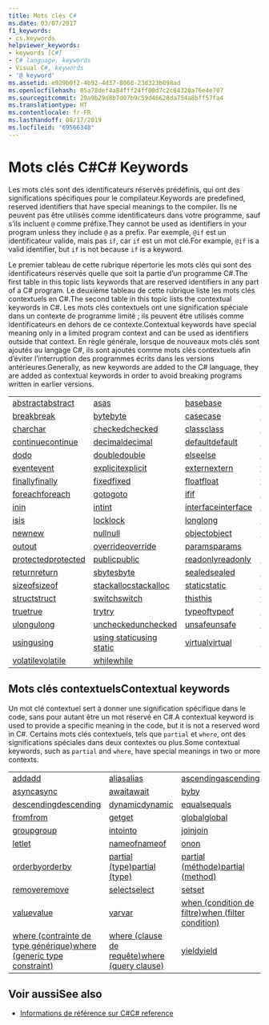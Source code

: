 ```yaml
---
title: Mots clés C#
ms.date: 03/07/2017
f1_keywords:
- cs.keywords
helpviewer_keywords:
- keywords [C#]
- C# language, keywords
- Visual C#, keywords
- '@ keyword'
ms.assetid: e929b0f2-4b92-4d37-8060-23d323b098ad
ms.openlocfilehash: 05a78def4a84fff24ff00d7c2c64320a76e4e707
ms.sourcegitcommit: 29a9b29d8b7d07b9c59d46628da754a8bff57fa4
ms.translationtype: HT
ms.contentlocale: fr-FR
ms.lasthandoff: 08/17/2019
ms.locfileid: "69566348"
---
```

# <a name="c-keywords"></a><span data-ttu-id="f056e-102">Mots clés C#</span><span class="sxs-lookup"><span data-stu-id="f056e-102">C# Keywords</span></span>

<span data-ttu-id="f056e-103">Les mots clés sont des identificateurs réservés prédéfinis, qui ont des significations spécifiques pour le compilateur.</span><span class="sxs-lookup"><span data-stu-id="f056e-103">Keywords are predefined, reserved identifiers that have special meanings to the compiler.</span></span> <span data-ttu-id="f056e-104">Ils ne peuvent pas être utilisés comme identificateurs dans votre programme, sauf s’ils incluent `@` comme préfixe.</span><span class="sxs-lookup"><span data-stu-id="f056e-104">They cannot be used as identifiers in your program unless they include `@` as a prefix.</span></span> <span data-ttu-id="f056e-105">Par exemple, `@if` est un identificateur valide, mais pas `if`, car `if` est un mot clé.</span><span class="sxs-lookup"><span data-stu-id="f056e-105">For example, `@if` is a valid identifier, but `if` is not because `if` is a keyword.</span></span>  
  
 <span data-ttu-id="f056e-106">Le premier tableau de cette rubrique répertorie les mots clés qui sont des identificateurs réservés quelle que soit la partie d’un programme C#.</span><span class="sxs-lookup"><span data-stu-id="f056e-106">The first table in this topic lists keywords that are reserved identifiers in any part of a C# program.</span></span> <span data-ttu-id="f056e-107">Le deuxième tableau de cette rubrique liste les mots clés contextuels en C#.</span><span class="sxs-lookup"><span data-stu-id="f056e-107">The second table in this topic lists the contextual keywords in C#.</span></span> <span data-ttu-id="f056e-108">Les mots clés contextuels ont une signification spéciale dans un contexte de programme limité ; ils peuvent être utilisés comme identificateurs en dehors de ce contexte.</span><span class="sxs-lookup"><span data-stu-id="f056e-108">Contextual keywords have special meaning only in a limited program context and can be used as identifiers outside that context.</span></span> <span data-ttu-id="f056e-109">En règle générale, lorsque de nouveaux mots clés sont ajoutés au langage C#, ils sont ajoutés comme mots clés contextuels afin d’éviter l’interruption des programmes écrits dans les versions antérieures.</span><span class="sxs-lookup"><span data-stu-id="f056e-109">Generally, as new keywords are added to the C# language, they are added as contextual keywords in order to avoid breaking programs written in earlier versions.</span></span>  
  
|||||  
|---|---|---|---|  
|[<span data-ttu-id="f056e-110">abstract</span><span class="sxs-lookup"><span data-stu-id="f056e-110">abstract</span></span>](abstract.md)|[<span data-ttu-id="f056e-111">as</span><span class="sxs-lookup"><span data-stu-id="f056e-111">as</span></span>](../operators/type-testing-and-cast.md#as-operator)|[<span data-ttu-id="f056e-112">base</span><span class="sxs-lookup"><span data-stu-id="f056e-112">base</span></span>](base.md)|[<span data-ttu-id="f056e-113">bool</span><span class="sxs-lookup"><span data-stu-id="f056e-113">bool</span></span>](bool.md)|  
|[<span data-ttu-id="f056e-114">break</span><span class="sxs-lookup"><span data-stu-id="f056e-114">break</span></span>](break.md)|[<span data-ttu-id="f056e-115">byte</span><span class="sxs-lookup"><span data-stu-id="f056e-115">byte</span></span>](../builtin-types/integral-numeric-types.md)|[<span data-ttu-id="f056e-116">case</span><span class="sxs-lookup"><span data-stu-id="f056e-116">case</span></span>](switch.md)|[<span data-ttu-id="f056e-117">catch</span><span class="sxs-lookup"><span data-stu-id="f056e-117">catch</span></span>](try-catch.md)|  
|[<span data-ttu-id="f056e-118">char</span><span class="sxs-lookup"><span data-stu-id="f056e-118">char</span></span>](char.md)|[<span data-ttu-id="f056e-119">checked</span><span class="sxs-lookup"><span data-stu-id="f056e-119">checked</span></span>](checked.md)|[<span data-ttu-id="f056e-120">class</span><span class="sxs-lookup"><span data-stu-id="f056e-120">class</span></span>](class.md)|[<span data-ttu-id="f056e-121">const</span><span class="sxs-lookup"><span data-stu-id="f056e-121">const</span></span>](const.md)|  
|[<span data-ttu-id="f056e-122">continue</span><span class="sxs-lookup"><span data-stu-id="f056e-122">continue</span></span>](continue.md)|[<span data-ttu-id="f056e-123">decimal</span><span class="sxs-lookup"><span data-stu-id="f056e-123">decimal</span></span>](../builtin-types/floating-point-numeric-types.md)|[<span data-ttu-id="f056e-124">default</span><span class="sxs-lookup"><span data-stu-id="f056e-124">default</span></span>](default.md)|[<span data-ttu-id="f056e-125">delegate</span><span class="sxs-lookup"><span data-stu-id="f056e-125">delegate</span></span>](delegate.md)|  
|[<span data-ttu-id="f056e-126">do</span><span class="sxs-lookup"><span data-stu-id="f056e-126">do</span></span>](do.md)|[<span data-ttu-id="f056e-127">double</span><span class="sxs-lookup"><span data-stu-id="f056e-127">double</span></span>](../builtin-types/floating-point-numeric-types.md)|[<span data-ttu-id="f056e-128">else</span><span class="sxs-lookup"><span data-stu-id="f056e-128">else</span></span>](if-else.md)|[<span data-ttu-id="f056e-129">enum</span><span class="sxs-lookup"><span data-stu-id="f056e-129">enum</span></span>](enum.md)|  
|[<span data-ttu-id="f056e-130">event</span><span class="sxs-lookup"><span data-stu-id="f056e-130">event</span></span>](event.md)|[<span data-ttu-id="f056e-131">explicit</span><span class="sxs-lookup"><span data-stu-id="f056e-131">explicit</span></span>](../operators/user-defined-conversion-operators.md)|[<span data-ttu-id="f056e-132">extern</span><span class="sxs-lookup"><span data-stu-id="f056e-132">extern</span></span>](extern.md)|[<span data-ttu-id="f056e-133">false</span><span class="sxs-lookup"><span data-stu-id="f056e-133">false</span></span>](false-literal.md)|  
|[<span data-ttu-id="f056e-134">finally</span><span class="sxs-lookup"><span data-stu-id="f056e-134">finally</span></span>](try-finally.md)|[<span data-ttu-id="f056e-135">fixed</span><span class="sxs-lookup"><span data-stu-id="f056e-135">fixed</span></span>](fixed-statement.md)|[<span data-ttu-id="f056e-136">float</span><span class="sxs-lookup"><span data-stu-id="f056e-136">float</span></span>](../builtin-types/floating-point-numeric-types.md)|[<span data-ttu-id="f056e-137">for</span><span class="sxs-lookup"><span data-stu-id="f056e-137">for</span></span>](for.md)|  
|[<span data-ttu-id="f056e-138">foreach</span><span class="sxs-lookup"><span data-stu-id="f056e-138">foreach</span></span>](foreach-in.md)|[<span data-ttu-id="f056e-139">goto</span><span class="sxs-lookup"><span data-stu-id="f056e-139">goto</span></span>](goto.md)|[<span data-ttu-id="f056e-140">if</span><span class="sxs-lookup"><span data-stu-id="f056e-140">if</span></span>](if-else.md)|[<span data-ttu-id="f056e-141">implicit</span><span class="sxs-lookup"><span data-stu-id="f056e-141">implicit</span></span>](../operators/user-defined-conversion-operators.md)|  
|[<span data-ttu-id="f056e-142">in</span><span class="sxs-lookup"><span data-stu-id="f056e-142">in</span></span>](in.md)|[<span data-ttu-id="f056e-143">int</span><span class="sxs-lookup"><span data-stu-id="f056e-143">int</span></span>](../builtin-types/integral-numeric-types.md)|[<span data-ttu-id="f056e-144">interface</span><span class="sxs-lookup"><span data-stu-id="f056e-144">interface</span></span>](interface.md)|[<span data-ttu-id="f056e-145">internal</span><span class="sxs-lookup"><span data-stu-id="f056e-145">internal</span></span>](internal.md)|
|[<span data-ttu-id="f056e-146">is</span><span class="sxs-lookup"><span data-stu-id="f056e-146">is</span></span>](is.md)|[<span data-ttu-id="f056e-147">lock</span><span class="sxs-lookup"><span data-stu-id="f056e-147">lock</span></span>](lock-statement.md)|[<span data-ttu-id="f056e-148">long</span><span class="sxs-lookup"><span data-stu-id="f056e-148">long</span></span>](../builtin-types/integral-numeric-types.md)|[<span data-ttu-id="f056e-149">namespace</span><span class="sxs-lookup"><span data-stu-id="f056e-149">namespace</span></span>](namespace.md)|
|[<span data-ttu-id="f056e-150">new</span><span class="sxs-lookup"><span data-stu-id="f056e-150">new</span></span>](../operators/new-operator.md)|[<span data-ttu-id="f056e-151">null</span><span class="sxs-lookup"><span data-stu-id="f056e-151">null</span></span>](null.md)|[<span data-ttu-id="f056e-152">object</span><span class="sxs-lookup"><span data-stu-id="f056e-152">object</span></span>](object.md)|[<span data-ttu-id="f056e-153">operator</span><span class="sxs-lookup"><span data-stu-id="f056e-153">operator</span></span>](../operators/operator-overloading.md)|
|[<span data-ttu-id="f056e-154">out</span><span class="sxs-lookup"><span data-stu-id="f056e-154">out</span></span>](out.md)|[<span data-ttu-id="f056e-155">override</span><span class="sxs-lookup"><span data-stu-id="f056e-155">override</span></span>](override.md)|[<span data-ttu-id="f056e-156">params</span><span class="sxs-lookup"><span data-stu-id="f056e-156">params</span></span>](params.md)|[<span data-ttu-id="f056e-157">private</span><span class="sxs-lookup"><span data-stu-id="f056e-157">private</span></span>](private.md)|
|[<span data-ttu-id="f056e-158">protected</span><span class="sxs-lookup"><span data-stu-id="f056e-158">protected</span></span>](protected.md)|[<span data-ttu-id="f056e-159">public</span><span class="sxs-lookup"><span data-stu-id="f056e-159">public</span></span>](public.md)|[<span data-ttu-id="f056e-160">readonly</span><span class="sxs-lookup"><span data-stu-id="f056e-160">readonly</span></span>](readonly.md)|[<span data-ttu-id="f056e-161">ref</span><span class="sxs-lookup"><span data-stu-id="f056e-161">ref</span></span>](ref.md)|
|[<span data-ttu-id="f056e-162">return</span><span class="sxs-lookup"><span data-stu-id="f056e-162">return</span></span>](return.md)|[<span data-ttu-id="f056e-163">sbyte</span><span class="sxs-lookup"><span data-stu-id="f056e-163">sbyte</span></span>](../builtin-types/integral-numeric-types.md)|[<span data-ttu-id="f056e-164">sealed</span><span class="sxs-lookup"><span data-stu-id="f056e-164">sealed</span></span>](sealed.md)|[<span data-ttu-id="f056e-165">short</span><span class="sxs-lookup"><span data-stu-id="f056e-165">short</span></span>](../builtin-types/integral-numeric-types.md)||
[<span data-ttu-id="f056e-166">sizeof</span><span class="sxs-lookup"><span data-stu-id="f056e-166">sizeof</span></span>](../operators/sizeof.md)|[<span data-ttu-id="f056e-167">stackalloc</span><span class="sxs-lookup"><span data-stu-id="f056e-167">stackalloc</span></span>](../operators/stackalloc.md)|[<span data-ttu-id="f056e-168">static</span><span class="sxs-lookup"><span data-stu-id="f056e-168">static</span></span>](static.md)|[<span data-ttu-id="f056e-169">string</span><span class="sxs-lookup"><span data-stu-id="f056e-169">string</span></span>](string.md)|
|[<span data-ttu-id="f056e-170">struct</span><span class="sxs-lookup"><span data-stu-id="f056e-170">struct</span></span>](struct.md)|[<span data-ttu-id="f056e-171">switch</span><span class="sxs-lookup"><span data-stu-id="f056e-171">switch</span></span>](switch.md)|[<span data-ttu-id="f056e-172">this</span><span class="sxs-lookup"><span data-stu-id="f056e-172">this</span></span>](this.md)|[<span data-ttu-id="f056e-173">throw</span><span class="sxs-lookup"><span data-stu-id="f056e-173">throw</span></span>](throw.md)|
|[<span data-ttu-id="f056e-174">true</span><span class="sxs-lookup"><span data-stu-id="f056e-174">true</span></span>](true-literal.md)|[<span data-ttu-id="f056e-175">try</span><span class="sxs-lookup"><span data-stu-id="f056e-175">try</span></span>](try-catch.md)|[<span data-ttu-id="f056e-176">typeof</span><span class="sxs-lookup"><span data-stu-id="f056e-176">typeof</span></span>](../operators/type-testing-and-cast.md#typeof-operator)|[<span data-ttu-id="f056e-177">uint</span><span class="sxs-lookup"><span data-stu-id="f056e-177">uint</span></span>](../builtin-types/integral-numeric-types.md)|
|[<span data-ttu-id="f056e-178">ulong</span><span class="sxs-lookup"><span data-stu-id="f056e-178">ulong</span></span>](../builtin-types/integral-numeric-types.md)|[<span data-ttu-id="f056e-179">unchecked</span><span class="sxs-lookup"><span data-stu-id="f056e-179">unchecked</span></span>](unchecked.md)|[<span data-ttu-id="f056e-180">unsafe</span><span class="sxs-lookup"><span data-stu-id="f056e-180">unsafe</span></span>](unsafe.md)|[<span data-ttu-id="f056e-181">ushort</span><span class="sxs-lookup"><span data-stu-id="f056e-181">ushort</span></span>](../builtin-types/integral-numeric-types.md)|
|[<span data-ttu-id="f056e-182">using</span><span class="sxs-lookup"><span data-stu-id="f056e-182">using</span></span>](using.md)|[<span data-ttu-id="f056e-183">using static</span><span class="sxs-lookup"><span data-stu-id="f056e-183">using static</span></span>](using-static.md)|[<span data-ttu-id="f056e-184">virtual</span><span class="sxs-lookup"><span data-stu-id="f056e-184">virtual</span></span>](virtual.md)|[<span data-ttu-id="f056e-185">void</span><span class="sxs-lookup"><span data-stu-id="f056e-185">void</span></span>](void.md)|
|[<span data-ttu-id="f056e-186">volatile</span><span class="sxs-lookup"><span data-stu-id="f056e-186">volatile</span></span>](volatile.md)|[<span data-ttu-id="f056e-187">while</span><span class="sxs-lookup"><span data-stu-id="f056e-187">while</span></span>](while.md)|

## <a name="contextual-keywords"></a><span data-ttu-id="f056e-188">Mots clés contextuels</span><span class="sxs-lookup"><span data-stu-id="f056e-188">Contextual keywords</span></span>

 <span data-ttu-id="f056e-189">Un mot clé contextuel sert à donner une signification spécifique dans le code, sans pour autant être un mot réservé en C#.</span><span class="sxs-lookup"><span data-stu-id="f056e-189">A contextual keyword is used to provide a specific meaning in the code, but it is not a reserved word in C#.</span></span> <span data-ttu-id="f056e-190">Certains mots clés contextuels, tels que `partial` et `where`, ont des significations spéciales dans deux contextes ou plus.</span><span class="sxs-lookup"><span data-stu-id="f056e-190">Some contextual keywords, such as `partial` and `where`, have special meanings in two or more contexts.</span></span>  
  
||||  
|---|---|---|  
|[<span data-ttu-id="f056e-191">add</span><span class="sxs-lookup"><span data-stu-id="f056e-191">add</span></span>](add.md)|[<span data-ttu-id="f056e-192">alias</span><span class="sxs-lookup"><span data-stu-id="f056e-192">alias</span></span>](extern-alias.md)|[<span data-ttu-id="f056e-193">ascending</span><span class="sxs-lookup"><span data-stu-id="f056e-193">ascending</span></span>](ascending.md)|
|[<span data-ttu-id="f056e-194">async</span><span class="sxs-lookup"><span data-stu-id="f056e-194">async</span></span>](async.md)|[<span data-ttu-id="f056e-195">await</span><span class="sxs-lookup"><span data-stu-id="f056e-195">await</span></span>](await.md)|[<span data-ttu-id="f056e-196">by</span><span class="sxs-lookup"><span data-stu-id="f056e-196">by</span></span>](by.md)|
|[<span data-ttu-id="f056e-197">descending</span><span class="sxs-lookup"><span data-stu-id="f056e-197">descending</span></span>](descending.md)|[<span data-ttu-id="f056e-198">dynamic</span><span class="sxs-lookup"><span data-stu-id="f056e-198">dynamic</span></span>](dynamic.md)|[<span data-ttu-id="f056e-199">equals</span><span class="sxs-lookup"><span data-stu-id="f056e-199">equals</span></span>](equals.md)|
|[<span data-ttu-id="f056e-200">from</span><span class="sxs-lookup"><span data-stu-id="f056e-200">from</span></span>](from-clause.md)|[<span data-ttu-id="f056e-201">get</span><span class="sxs-lookup"><span data-stu-id="f056e-201">get</span></span>](get.md)|[<span data-ttu-id="f056e-202">global</span><span class="sxs-lookup"><span data-stu-id="f056e-202">global</span></span>](../operators/namespace-alias-qualifier.md)|
|[<span data-ttu-id="f056e-203">group</span><span class="sxs-lookup"><span data-stu-id="f056e-203">group</span></span>](group-clause.md)|[<span data-ttu-id="f056e-204">into</span><span class="sxs-lookup"><span data-stu-id="f056e-204">into</span></span>](into.md)|[<span data-ttu-id="f056e-205">join</span><span class="sxs-lookup"><span data-stu-id="f056e-205">join</span></span>](join-clause.md)|
|[<span data-ttu-id="f056e-206">let</span><span class="sxs-lookup"><span data-stu-id="f056e-206">let</span></span>](let-clause.md)|[<span data-ttu-id="f056e-207">nameof</span><span class="sxs-lookup"><span data-stu-id="f056e-207">nameof</span></span>](../operators/nameof.md)|[<span data-ttu-id="f056e-208">on</span><span class="sxs-lookup"><span data-stu-id="f056e-208">on</span></span>](on.md)|
|[<span data-ttu-id="f056e-209">orderby</span><span class="sxs-lookup"><span data-stu-id="f056e-209">orderby</span></span>](orderby-clause.md)|[<span data-ttu-id="f056e-210">partial (type)</span><span class="sxs-lookup"><span data-stu-id="f056e-210">partial (type)</span></span>](partial-type.md)|[<span data-ttu-id="f056e-211">partial (méthode)</span><span class="sxs-lookup"><span data-stu-id="f056e-211">partial (method)</span></span>](partial-method.md)|
|[<span data-ttu-id="f056e-212">remove</span><span class="sxs-lookup"><span data-stu-id="f056e-212">remove</span></span>](remove.md)|[<span data-ttu-id="f056e-213">select</span><span class="sxs-lookup"><span data-stu-id="f056e-213">select</span></span>](select-clause.md)|[<span data-ttu-id="f056e-214">set</span><span class="sxs-lookup"><span data-stu-id="f056e-214">set</span></span>](set.md)|
|[<span data-ttu-id="f056e-215">value</span><span class="sxs-lookup"><span data-stu-id="f056e-215">value</span></span>](value.md)|[<span data-ttu-id="f056e-216">var</span><span class="sxs-lookup"><span data-stu-id="f056e-216">var</span></span>](var.md)|[<span data-ttu-id="f056e-217">when (condition de filtre)</span><span class="sxs-lookup"><span data-stu-id="f056e-217">when (filter condition)</span></span>](when.md)|
|[<span data-ttu-id="f056e-218">where (contrainte de type générique)</span><span class="sxs-lookup"><span data-stu-id="f056e-218">where (generic type constraint)</span></span>](where-generic-type-constraint.md)|[<span data-ttu-id="f056e-219">where (clause de requête)</span><span class="sxs-lookup"><span data-stu-id="f056e-219">where (query clause)</span></span>](where-clause.md)|[<span data-ttu-id="f056e-220">yield</span><span class="sxs-lookup"><span data-stu-id="f056e-220">yield</span></span>](yield.md)|
  
## <a name="see-also"></a><span data-ttu-id="f056e-221">Voir aussi</span><span class="sxs-lookup"><span data-stu-id="f056e-221">See also</span></span>

- [<span data-ttu-id="f056e-222">Informations de référence sur C#</span><span class="sxs-lookup"><span data-stu-id="f056e-222">C# reference</span></span>](../index.md)

